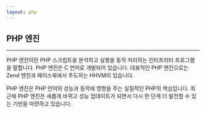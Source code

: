 ```yaml
---
layout: php
---
```

## PHP 엔진
<hr>

PHP 엔진이란 PHP 스크립트을 분석하고 실행을 동작 처리하는 인터프리터 프로그램을 말합니다.
PHP 엔진은 C 언어로 개발되어 있습니다. 대표적인 PHP 엔진으로는 Zend 엔진과 페이스북에서 주도하는 HHVM이 있습니다.  

PHP 엔진은 PHP 언어의 성능과 동작에 영향을 주는 실질적인 PHP의 핵심입니다. 최근에 PHP 엔진은 새롭게 바뀌고 성능 업데이트가 되면서 다시 한 단계 더 발전할 수 있는 기반을 마련하고 있습니다.  

<br><br>